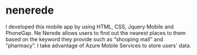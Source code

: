# nenerede

I developed this mobile app by using HTML, CSS, Jquery Mobile and PhoneGap. Ne Nerede allows users to find out the nearest places to them based on the keyword they provide such as “shooping mall” and “pharmacy”. I take advantage of Azure Mobile Services to store users' data.
